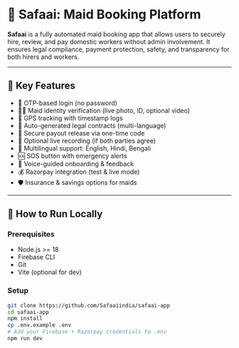 # 🧹 Safaai: Maid Booking Platform

**Safaai** is a fully automated maid booking app that allows users to securely hire, review, and pay domestic workers without admin involvement. It ensures legal compliance, payment protection, safety, and transparency for both hirers and workers.

---

## 🔑 Key Features

- 🔐 OTP-based login (no password)
- 👩‍🔧 Maid identity verification (live photo, ID, optional video)
- 📍 GPS tracking with timestamp logs
- 🧾 Auto-generated legal contracts (multi-language)
- 💸 Secure payout release via one-time code
- 🎥 Optional live recording (if both parties agree)
- 📱 Multilingual support: English, Hindi, Bengali
- 🆘 SOS button with emergency alerts
- 💬 Voice-guided onboarding & feedback
- 💰 Razorpay integration (test & live mode)
- 🛡 Insurance & savings options for maids

---

## 🚀 How to Run Locally

### Prerequisites
- Node.js >= 18
- Firebase CLI
- Git
- Vite (optional for dev)

### Setup
```bash
git clone https://github.com/Safaaiindia/safaai-app
cd safaai-app
npm install
cp .env.example .env
# Add your Firebase + Razorpay credentials to .env
npm run dev
